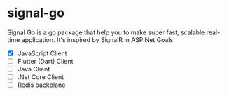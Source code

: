 # signal-go
Signal Go is a go package that help you to make super fast, scalable real-time application. It's inspired by SignalR in ASP.Net
Goals
- [x] JavaScript Client
- [ ] Flutter (Dart) Client
- [ ] Java Client
- [ ] .Net Core Client
- [ ] Redis backplane
